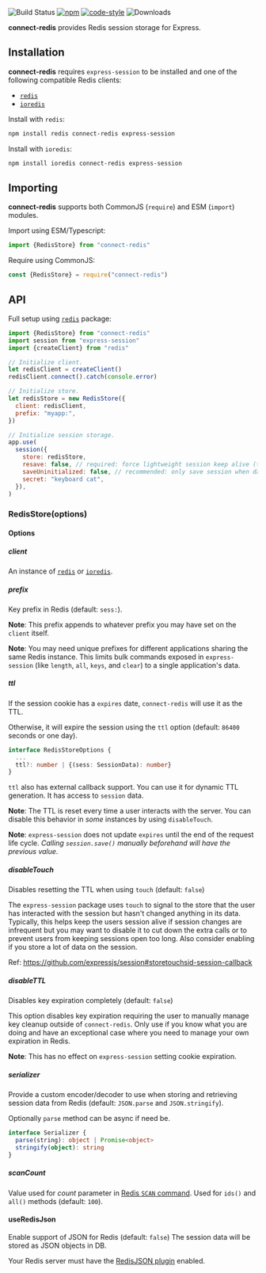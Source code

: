 ![Build Status](https://github.com/tj/connect-redis/workflows/build/badge.svg?branch=master) [![npm](https://img.shields.io/npm/v/connect-redis.svg)](https://npmjs.com/package/connect-redis) [![code-style](https://img.shields.io/badge/code_style-prettier-ff69b4.svg)](https://gitter.im/jlongster/prettier) ![Downloads](https://img.shields.io/npm/dm/connect-redis.svg)

**connect-redis** provides Redis session storage for Express.

## Installation

**connect-redis** requires `express-session` to be installed and one of the following compatible Redis clients:

- [`redis`][1]
- [`ioredis`][2]

Install with `redis`:

```sh
npm install redis connect-redis express-session
```

Install with `ioredis`:

```sh
npm install ioredis connect-redis express-session
```

## Importing

**connect-redis** supports both CommonJS (`require`) and ESM (`import`) modules.

Import using ESM/Typescript:

```js
import {RedisStore} from "connect-redis"
```

Require using CommonJS:

```js
const {RedisStore} = require("connect-redis")
```

## API

Full setup using [`redis`][1] package:

```js
import {RedisStore} from "connect-redis"
import session from "express-session"
import {createClient} from "redis"

// Initialize client.
let redisClient = createClient()
redisClient.connect().catch(console.error)

// Initialize store.
let redisStore = new RedisStore({
  client: redisClient,
  prefix: "myapp:",
})

// Initialize session storage.
app.use(
  session({
    store: redisStore,
    resave: false, // required: force lightweight session keep alive (touch)
    saveUninitialized: false, // recommended: only save session when data exists
    secret: "keyboard cat",
  }),
)
```

### RedisStore(options)

#### Options

##### client

An instance of [`redis`][1] or [`ioredis`][2].

##### prefix

Key prefix in Redis (default: `sess:`).

**Note**: This prefix appends to whatever prefix you may have set on the `client` itself.

**Note**: You may need unique prefixes for different applications sharing the same Redis instance. This limits bulk commands exposed in `express-session` (like `length`, `all`, `keys`, and `clear`) to a single application's data.

##### ttl

If the session cookie has a `expires` date, `connect-redis` will use it as the TTL.

Otherwise, it will expire the session using the `ttl` option (default: `86400` seconds or one day).

```ts
interface RedisStoreOptions {
  ...
  ttl?: number | {(sess: SessionData): number}
}
```

`ttl` also has external callback support. You can use it for dynamic TTL generation. It has access to `session` data.

**Note**: The TTL is reset every time a user interacts with the server. You can disable this behavior in _some_ instances by using `disableTouch`.

**Note**: `express-session` does not update `expires` until the end of the request life cycle. _Calling `session.save()` manually beforehand will have the previous value_.

##### disableTouch

Disables resetting the TTL when using `touch` (default: `false`)

The `express-session` package uses `touch` to signal to the store that the user has interacted with the session but hasn't changed anything in its data. Typically, this helps keep the users session alive if session changes are infrequent but you may want to disable it to cut down the extra calls or to prevent users from keeping sessions open too long. Also consider enabling if you store a lot of data on the session.

Ref: <https://github.com/expressjs/session#storetouchsid-session-callback>

##### disableTTL

Disables key expiration completely (default: `false`)

This option disables key expiration requiring the user to manually manage key cleanup outside of `connect-redis`. Only use if you know what you are doing and have an exceptional case where you need to manage your own expiration in Redis.

**Note**: This has no effect on `express-session` setting cookie expiration.

##### serializer

Provide a custom encoder/decoder to use when storing and retrieving session data from Redis (default: `JSON.parse` and `JSON.stringify`).

Optionally `parse` method can be async if need be.

```ts
interface Serializer {
  parse(string): object | Promise<object>
  stringify(object): string
}
```

##### scanCount

Value used for _count_ parameter in [Redis `SCAN` command](https://redis.io/commands/scan#the-count-option). Used for `ids()` and `all()` methods (default: `100`).

[1]: https://github.com/NodeRedis/node-redis
[2]: https://github.com/luin/ioredis

#### useRedisJson

Enable support of JSON for Redis (default: `false`)
The session data will be stored as JSON objects in DB.

Your Redis server must have the [RedisJSON plugin](https://redis.io/docs/latest/develop/data-types/json/) enabled.
